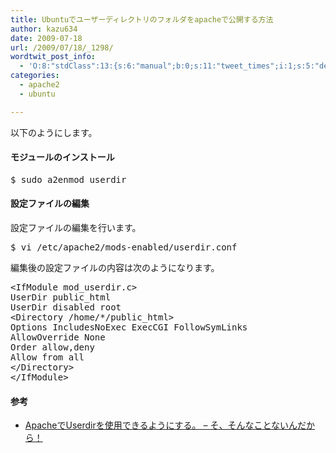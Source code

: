 ```yaml
---
title: Ubuntuでユーザーディレクトリのフォルダをapacheで公開する方法
author: kazu634
date: 2009-07-18
url: /2009/07/18/_1298/
wordtwit_post_info:
  - 'O:8:"stdClass":13:{s:6:"manual";b:0;s:11:"tweet_times";i:1;s:5:"delay";i:0;s:7:"enabled";i:1;s:10:"separation";s:2:"60";s:7:"version";s:3:"3.7";s:14:"tweet_template";b:0;s:6:"status";i:2;s:6:"result";a:0:{}s:13:"tweet_counter";i:2;s:13:"tweet_log_ids";a:1:{i:0;i:4717;}s:9:"hash_tags";a:0:{}s:8:"accounts";a:1:{i:0;s:7:"kazu634";}}'
categories:
  - apache2
  - ubuntu

---
```

<div class="section">
<p>
    以下のようにします。
</p>
  
<h4>
    モジュールのインストール
</h4>
  
<pre class="syntax-highlight">
$ sudo a2enmod userdir
</pre>
  
<h4>
    設定ファイルの編集
</h4>
  
<p>
    設定ファイルの編集を行います。
</p>
  
<pre class="syntax-highlight">
$ vi /etc/apache2/mods-enabled/userdir.conf
</pre>
  
<p>
    編集後の設定ファイルの内容は次のようになります。
</p>
  
<pre class="syntax-highlight">
&#60;IfModule mod_userdir.c&#62;
UserDir public_html
UserDir disabled root
&#60;Directory /home/*/public_html&#62;
Options IncludesNoExec ExecCGI FollowSymLinks
AllowOverride None
Order allow,deny
Allow from all
&#60;/Directory&#62;
&#60;/IfModule&#62;
</pre>
  
<h4>
    参考
</h4>
  
<ul>
<li>
<a href="http://d.hatena.ne.jp/Fiore/20080310/1205127955" onclick="__gaTracker('send', 'event', 'outbound-article', 'http://d.hatena.ne.jp/Fiore/20080310/1205127955', 'ApacheでUserdirを使用できるようにする。 &#8211; そ、そんなことないんだから！');" target="_blank">ApacheでUserdirを使用できるようにする。 &#8211; そ、そんなことないんだから！</a>
</li>
</ul>
</div>